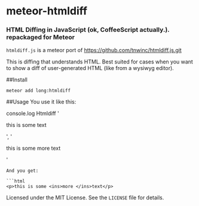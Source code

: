 # meteor-htmldiff
### HTML Diffing in JavaScript (ok, CoffeeScript actually.). repackaged for Meteor


`htmldiff.js` is a meteor port of https://github.com/tnwinc/htmldiff.js.git

This is diffing that understands HTML. Best suited for cases when you
want to show a diff of user-generated HTML (like from a wysiwyg editor).

##Install

`meteor add long:htmldiff`

##Usage
You use it like this:

  console.log Htmldiff '<p>this is some text</p>', '<p>this is some more text</p>'
```
And you get:

```html
<p>this is some <ins>more </ins>text</p>
```

Licensed under the MIT License. See the `LICENSE` file for details.
